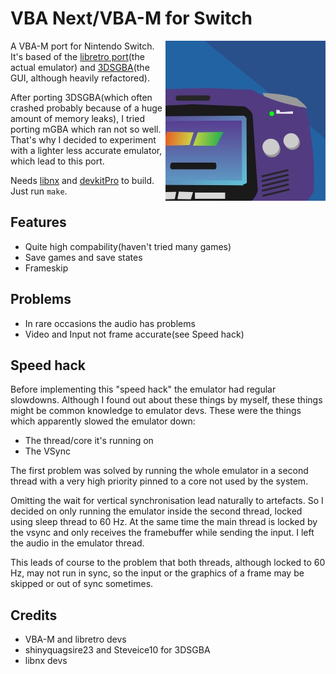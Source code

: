 # VBA Next/VBA-M for Switch

<img style="float: right;" src="icon.jpg">

A VBA-M port for Nintendo Switch. It's based of the [libretro port](https://github.com/libretro/vba-next)(the actual emulator) and
[3DSGBA](https://github.com/shinyquagsire23/3DSGBA)(the GUI, although heavily refactored).

After porting 3DSGBA(which often crashed probably because of a huge amount of memory leaks), I tried porting mGBA which ran not so well. That's why I decided to experiment with a lighter less accurate emulator, which lead to this port.

Needs [libnx](https://github.com/switchbrew/libnx) and [devkitPro](http://devkitpro.org/) to build. Just run `make`.

## Features

- Quite high compability(haven't tried many games)
- Save games and save states
- Frameskip

## Problems

- In rare occasions the audio has problems
- Video and Input not frame accurate(see Speed hack)

## Speed hack

Before implementing this "speed hack" the emulator had regular slowdowns. Although I found out about these things by myself, these things might be common knowledge to emulator devs. These were the things which apparently slowed the emulator down:
- The thread/core it's running on
- The VSync

The first problem was solved by running the whole emulator in a second thread with a very high priority pinned to a core not used by the system. 

Omitting the wait for vertical synchronisation lead naturally to artefacts. So I decided on only running the emulator inside the second thread, locked using sleep thread to 60 Hz. At the same time the main thread is locked by the vsync and only receives the framebuffer while sending the input. I left the audio in the emulator thread.

This leads of course to the problem that both threads, although locked to 60 Hz, may not run in sync, so the input or the graphics of a frame may be skipped or out of sync sometimes.

## Credits

- VBA-M and libretro devs
- shinyquagsire23 and Steveice10 for 3DSGBA
- libnx devs